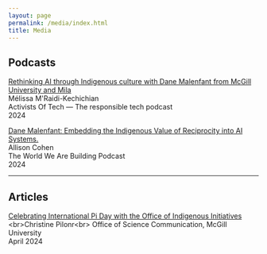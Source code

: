 ```yaml
---
layout: page
permalink: /media/index.html
title: Media
---
```




## Podcasts

[Rethinking AI through Indigenous culture with Dane Malenfant from McGill University and Mila](https://open.spotify.com/episode/2Gc9sDFepnOB121YQSGdqY?si=RwOPZyowTP6ioNuq48n0LA) <br>Mélissa M'Raidi-Kechichian<br>Activists Of Tech — The responsible tech podcast<br> 2024<br>

[Dane Malenfant: Embedding the Indigenous Value of Reciprocity into AI Systems.](https://open.spotify.com/episode/0Wuvh4xdqjfWgHWhnyBsQg?si=J43bLLaLTd24WhbPU5b1FA) <br>Allison Cohen<br>The World We Are Building Podcast <br>2024<br>

---

## Articles

[Celebrating International Pi Day with the Office of Indigenous Initiatives]([https://ceur-ws.org/Vol-3117/paper3.pdf](https://www.mcgill.ca/science/channels/news/celebrating-international-pi-day-office-indigenous-initiatives-358312)) <br>Christine Pilonr<br> Office of Science Communication, McGill University <br> April 2024<br>



<br>
